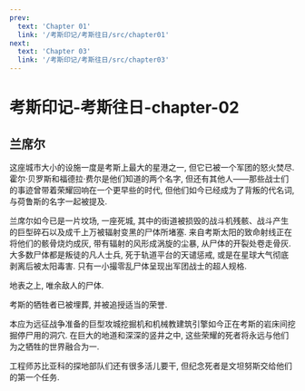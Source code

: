 ```yaml
---
prev:
  text: 'Chapter 01'
  link: '/考斯印记/考斯往日/src/chapter01'
next:
  text: 'Chapter 03'
  link: '/考斯印记/考斯往日/src/chapter03'
---
```


# 考斯印记-考斯往日-chapter-02

## 兰席尔

这座城市大小的设施一度是考斯上最大的星港之一, 但它已被一个军团的怒火焚尽. 霍尔·贝罗斯和福德拉·费尔是他们知道的两个名字, 但还有其他人——那些战士们的事迹曾带着荣耀回响在一个更早些的时代, 但他们如今已经成为了背叛的代名词, 与荷鲁斯的名字一起被提及.

兰席尔如今已是一片坟场, 一座死城, 其中的街道被损毁的战斗机残骸、战斗产生的巨型碎石以及成千上万被辐射变黑的尸体所堵塞. 来自考斯太阳的致命射线正在将他们的骸骨烧灼成灰, 带有辐射的风形成涡旋的尘暴, 从尸体的开裂处卷走骨灰. 大多数尸体都是叛徒的凡人士兵, 死于轨道平台的天谴惩戒, 或是在星球大气彻底剥离后被太阳毒害. 只有一小撮零乱尸体呈现出军团战士的超人规格.

地表之上, 唯余敌人的尸体.

考斯的牺牲者已被埋葬, 并被追授适当的荣誉.

本应为远征战争准备的巨型攻城挖掘机和机械教建筑引擎如今正在考斯的岩床间挖掘停尸用的洞穴. 在巨大的地道和深深的竖井之中, 这些荣耀的死者将永远与他们为之牺牲的世界融合为一.

工程师苏比亚科的探地部队们还有很多活儿要干, 但纪念死者是文坦努斯交给他们的第一个任务.
